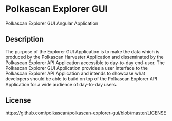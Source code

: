 # Polkascan Explorer GUI
Polkascan Explorer GUI Angular Application

## Description
The purpose of the Explorer GUI Application is to make the data which is produced by the Polkascan Harvester Application and disseminated by the Polkascan Explorer API Application accessible to day-to-day end-user. The Polkascan Explorer GUI Application provides a user interface to the Polkascan Explorer API Application and intends to showcase what developers should be able to build on top of the Polkascan Explorer API Application for a wide audience of day-to-day users.

## License
https://github.com/polkascan/polkascan-explorer-gui/blob/master/LICENSE
